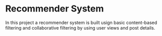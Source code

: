 # Recommender System

In this project a recommender system is built usign basic content-based filtering and collaborative filtering by using user views and post details.
